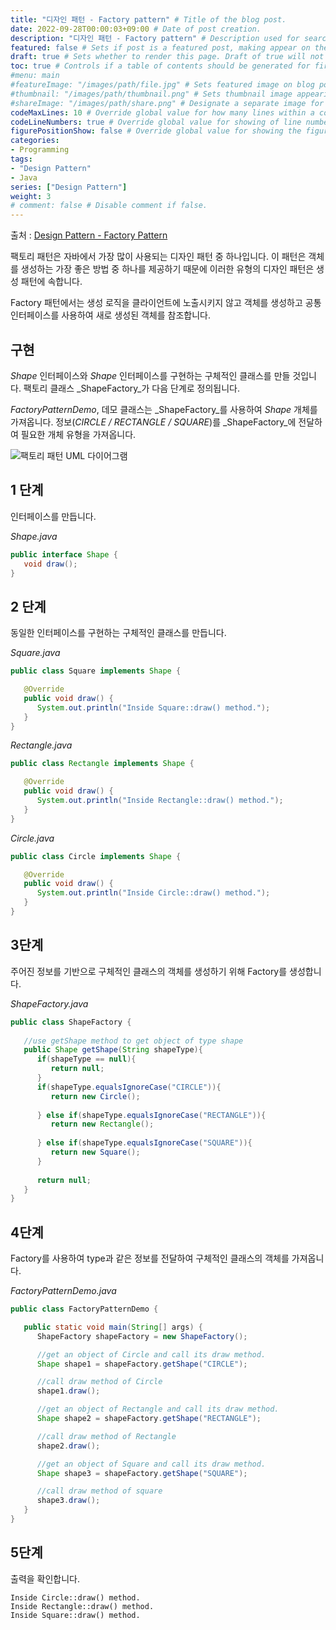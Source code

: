 ```yaml
---
title: "디자인 패턴 - Factory pattern" # Title of the blog post.
date: 2022-09-28T00:00:03+09:00 # Date of post creation.
description: "디자인 패턴 - Factory pattern" # Description used for search engine.
featured: false # Sets if post is a featured post, making appear on the home page side bar.
draft: true # Sets whether to render this page. Draft of true will not be rendered.
toc: true # Controls if a table of contents should be generated for first-level links automatically.
#menu: main
#featureImage: "/images/path/file.jpg" # Sets featured image on blog post.
#thumbnail: "/images/path/thumbnail.png" # Sets thumbnail image appearing inside card on homepage.
#shareImage: "/images/path/share.png" # Designate a separate image for social media sharing.
codeMaxLines: 10 # Override global value for how many lines within a code block before auto-collapsing.
codeLineNumbers: true # Override global value for showing of line numbers within code block.
figurePositionShow: false # Override global value for showing the figure label.
categories:
- Programming
tags:
- "Design Pattern"
- Java
series: ["Design Pattern"]
weight: 3
# comment: false # Disable comment if false.
---
```

출처 : [Design Pattern - Factory Pattern](https://www.tutorialspoint.com/design_pattern/factory_pattern.htm)



팩토리 패턴은 자바에서 가장 많이 사용되는 디자인 패턴 중 하나입니다. 이 패턴은 객체를 생성하는 가장 좋은 방법 중 하나를 제공하기 때문에 이러한 유형의 디자인 패턴은 생성 패턴에 속합니다.

Factory 패턴에서는 생성 로직을 클라이언트에 노출시키지 않고 객체를 생성하고 공통 인터페이스를 사용하여 새로 생성된 객체를 참조합니다.

## 구현

_Shape_ 인터페이스와 _Shape_ 인터페이스를 구현하는 구체적인 클래스를 만들 것입니다. 팩토리 클래스 _ShapeFactory_가 다음 단계로 정의됩니다.

_FactoryPatternDemo_, 데모 클래스는 _ShapeFactory_를 사용하여 _Shape_ 개체를 가져옵니다. 정보(_CIRCLE / RECTANGLE / SQUARE_)를 _ShapeFactory_에 전달하여 필요한 개체 유형을 가져옵니다.

![팩토리 패턴 UML 다이어그램](https://www.tutorialspoint.com/design_pattern/images/factory_pattern_uml_diagram.jpg)

## 1 단계

인터페이스를 만듭니다.

_Shape.java_

```java
public interface Shape {
   void draw();
}
```

## 2 단계

동일한 인터페이스를 구현하는 구체적인 클래스를 만듭니다.

_Square.java_

```java
public class Square implements Shape {

   @Override
   public void draw() {
      System.out.println("Inside Square::draw() method.");
   }
}
```

_Rectangle.java_

```java
public class Rectangle implements Shape {

   @Override
   public void draw() {
      System.out.println("Inside Rectangle::draw() method.");
   }
}
```

_Circle.java_

```java
public class Circle implements Shape {

   @Override
   public void draw() {
      System.out.println("Inside Circle::draw() method.");
   }
}
```

## 3단계

주어진 정보를 기반으로 구체적인 클래스의 객체를 생성하기 위해 Factory를 생성합니다.

_ShapeFactory.java_

```java
public class ShapeFactory {
    
   //use getShape method to get object of type shape 
   public Shape getShape(String shapeType){
      if(shapeType == null){
         return null;
      }
      if(shapeType.equalsIgnoreCase("CIRCLE")){
         return new Circle();
         
      } else if(shapeType.equalsIgnoreCase("RECTANGLE")){
         return new Rectangle();
         
      } else if(shapeType.equalsIgnoreCase("SQUARE")){
         return new Square();
      }
      
      return null;
   }
}
```

## 4단계

Factory를 사용하여 type과 같은 정보를 전달하여 구체적인 클래스의 객체를 가져옵니다.

_FactoryPatternDemo.java_

```java
public class FactoryPatternDemo {

   public static void main(String[] args) {
      ShapeFactory shapeFactory = new ShapeFactory();

      //get an object of Circle and call its draw method.
      Shape shape1 = shapeFactory.getShape("CIRCLE");

      //call draw method of Circle
      shape1.draw();

      //get an object of Rectangle and call its draw method.
      Shape shape2 = shapeFactory.getShape("RECTANGLE");

      //call draw method of Rectangle
      shape2.draw();

      //get an object of Square and call its draw method.
      Shape shape3 = shapeFactory.getShape("SQUARE");

      //call draw method of square
      shape3.draw();
   }
}
```

## 5단계

출력을 확인합니다.

```
Inside Circle::draw() method.
Inside Rectangle::draw() method.
Inside Square::draw() method.

```
